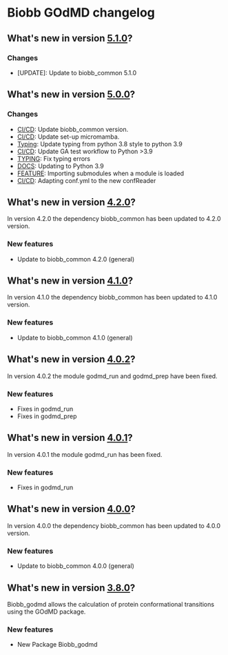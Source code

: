 # Biobb GOdMD changelog

## What's new in version [5.1.0](https://github.com/bioexcel/biobb_godmd/releases/tag/v5.1.0)?

### Changes

* [UPDATE]: Update to biobb_common 5.1.0

## What's new in version [5.0.0](https://github.com/bioexcel/biobb_godmd/releases/tag/v5.0.0)?

### Changes

* [CI/CD](env.yaml): Update biobb_common version.
* [CI/CD](linting_and_testing.yml): Update set-up micromamba.
* [Typing](ALL): Update typing from python 3.8 style to python 3.9
* [CI/CD](linting_and_testing): Update GA test workflow to Python >3.9
* [TYPING](ALL): Fix typing errors
* [DOCS](.readthedocs.yaml): Updating to Python 3.9
* [FEATURE](__init__): Importing submodules when a module is loaded
* [CI/CD](godmd): Adapting conf.yml to the new confReader


## What's new in version [4.2.0](https://github.com/bioexcel/biobb_godmd/releases/tag/v4.2.0)?
In version 4.2.0 the dependency biobb_common has been updated to 4.2.0 version.

### New features

* Update to biobb_common 4.2.0 (general)

## What's new in version [4.1.0](https://github.com/bioexcel/biobb_godmd/releases/tag/v4.1.0)?
In version 4.1.0 the dependency biobb_common has been updated to 4.1.0 version.

### New features

* Update to biobb_common 4.1.0 (general)

## What's new in version [4.0.2](https://github.com/bioexcel/biobb_godmd/releases/tag/v4.0.2)?
In version 4.0.2 the module godmd_run and godmd_prep have been fixed.

### New features

* Fixes in godmd_run
* Fixes in godmd_prep

## What's new in version [4.0.1](https://github.com/bioexcel/biobb_godmd/releases/tag/v4.0.1)?
In version 4.0.1 the module godmd_run has been fixed.

### New features

* Fixes in godmd_run

## What's new in version [4.0.0](https://github.com/bioexcel/biobb_godmd/releases/tag/v4.0.0)?
In version 4.0.0 the dependency biobb_common has been updated to 4.0.0 version.

### New features

* Update to biobb_common 4.0.0 (general)

## What's new in version [3.8.0](https://github.com/bioexcel/biobb_godmd/releases/tag/v3.8.0)?
Biobb_godmd allows the calculation of protein conformational transitions using the GOdMD package.

### New features

* New Package Biobb_godmd


